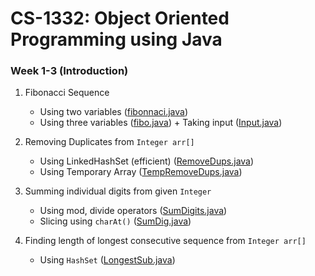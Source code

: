# CS-1332: Object Oriented Programming using Java

### Week 1-3 (Introduction)

1. Fibonacci Sequence
   * Using two variables ([fibonnaci.java](fibonnaci.java))
   * Using three variables ([fibo.java](fibo.java)) + Taking input ([Input.java](Input.java))

2. Removing Duplicates from `Integer arr[]`
   * Using LinkedHashSet (efficient) ([RemoveDups.java](RemoveDups.java))
   * Using Temporary Array ([TempRemoveDups.java](TempRemoveDups.java))

3. Summing individual digits from given `Integer`
   * Using mod, divide operators ([SumDigits.java](SumDigits.java))
   * Slicing using `charAt()` ([SumDig.java](SumDig.java))

4. Finding length of longest consecutive sequence from `Integer arr[]`
   * Using `HashSet` ([LongestSub.java](LongestSub.java))